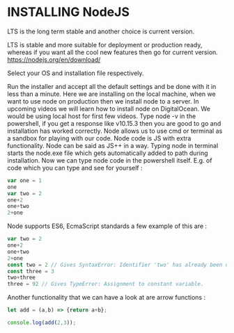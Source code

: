 # INSTALLING NodeJS

LTS is the long term stable and another choice is current version.

LTS is stable and more suitable for deployment or production ready, whereas if you want all the cool new features then go for current version.  https://nodejs.org/en/download/

Select your OS and installation file respectively.

Run the installer and accept all the default settings and be done with it in less than a minute.
Here we are installing on the local machine, when we want to use node on production then we install node to a server.
In upcoming videos we will learn how to install node on DigitalOcean.
We would be using local host for first few videos.
Type node -v in the powershell, if you get a response like v10.15.3 then you are good to go and installation has worked correctly.
Node allows us to use cmd or terminal as a sandbox for playing with our code. Node code is JS with extra functionality.
Node can be said as JS++ in a way.
Typing node in terminal starts the node.exe file which gets automatically added to path during installation.
Now we can type node code in the powershell itself.
E.g. of code which you can type and see for yourself : 



```javascript
var one = 1
one
var two = 2
one+2
one+two
2+one
```

Node supports ES6, EcmaScript standards a few example of this are :

```javascript
var two = 2
one+2
one+two
2+one
const two = 2 // Gives SyntaxError: Identifier 'two' has already been declared
const three = 3
two+three
three = 92 // Gives TypeError: Assignment to constant variable.
```

Another functionality that we can have a look at are arrow functions : 

```javascript
let add = (a,b) => {return a+b};

console.log(add(2,3));
```

